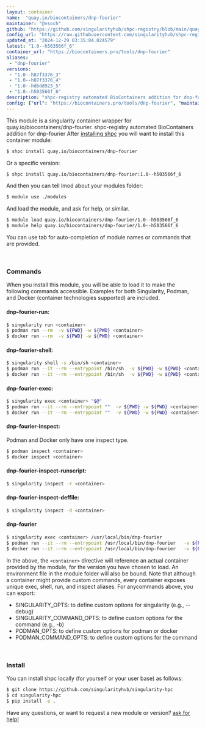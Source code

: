 ```yaml
---
layout: container
name:  "quay.io/biocontainers/dnp-fourier"
maintainer: "@vsoch"
github: "https://github.com/singularityhub/shpc-registry/blob/main/quay.io/biocontainers/dnp-fourier/container.yaml"
config_url: "https://raw.githubusercontent.com/singularityhub/shpc-registry/main/quay.io/biocontainers/dnp-fourier/container.yaml"
updated_at: "2024-12-29 03:35:04.024579"
latest: "1.0--h503566f_6"
container_url: "https://biocontainers.pro/tools/dnp-fourier"
aliases:
 - "dnp-fourier"
versions:
 - "1.0--h87f3376_3"
 - "1.0--h87f3376_4"
 - "1.0--hdbdd923_5"
 - "1.0--h503566f_6"
description: "shpc-registry automated BioContainers addition for dnp-fourier"
config: {"url": "https://biocontainers.pro/tools/dnp-fourier", "maintainer": "@vsoch", "description": "shpc-registry automated BioContainers addition for dnp-fourier", "latest": {"1.0--h503566f_6": "sha256:f7d46b1b6305419ded2c2ef4a8f7efb02f5f29dad9293b0d534e93604ed63ca3"}, "tags": {"1.0--h87f3376_3": "sha256:5876b3d64a4e0efc23a01378557fcd6cf0c3178bab69c3ada307d6ffb3fc3407", "1.0--h87f3376_4": "sha256:945e437e9f0dc5069f3b88d537be1eb567f7d869afbaabb426d8dfb9bb2493e7", "1.0--hdbdd923_5": "sha256:98f1de2e4131260ebcb614e9c74389c922c603eaafc6067165eb46232cac31f5", "1.0--h503566f_6": "sha256:f7d46b1b6305419ded2c2ef4a8f7efb02f5f29dad9293b0d534e93604ed63ca3"}, "docker": "quay.io/biocontainers/dnp-fourier", "aliases": {"dnp-fourier": "/usr/local/bin/dnp-fourier"}}
---
```


This module is a singularity container wrapper for quay.io/biocontainers/dnp-fourier.
shpc-registry automated BioContainers addition for dnp-fourier
After [installing shpc](#install) you will want to install this container module:


```bash
$ shpc install quay.io/biocontainers/dnp-fourier
```

Or a specific version:

```bash
$ shpc install quay.io/biocontainers/dnp-fourier:1.0--h503566f_6
```

And then you can tell lmod about your modules folder:

```bash
$ module use ./modules
```

And load the module, and ask for help, or similar.

```bash
$ module load quay.io/biocontainers/dnp-fourier/1.0--h503566f_6
$ module help quay.io/biocontainers/dnp-fourier/1.0--h503566f_6
```

You can use tab for auto-completion of module names or commands that are provided.

<br>

### Commands

When you install this module, you will be able to load it to make the following commands accessible.
Examples for both Singularity, Podman, and Docker (container technologies supported) are included.

#### dnp-fourier-run:

```bash
$ singularity run <container>
$ podman run --rm  -v ${PWD} -w ${PWD} <container>
$ docker run --rm  -v ${PWD} -w ${PWD} <container>
```

#### dnp-fourier-shell:

```bash
$ singularity shell -s /bin/sh <container>
$ podman run --it --rm --entrypoint /bin/sh  -v ${PWD} -w ${PWD} <container>
$ docker run --it --rm --entrypoint /bin/sh  -v ${PWD} -w ${PWD} <container>
```

#### dnp-fourier-exec:

```bash
$ singularity exec <container> "$@"
$ podman run --it --rm --entrypoint ""  -v ${PWD} -w ${PWD} <container> "$@"
$ docker run --it --rm --entrypoint ""  -v ${PWD} -w ${PWD} <container> "$@"
```

#### dnp-fourier-inspect:

Podman and Docker only have one inspect type.

```bash
$ podman inspect <container>
$ docker inspect <container>
```

#### dnp-fourier-inspect-runscript:

```bash
$ singularity inspect -r <container>
```

#### dnp-fourier-inspect-deffile:

```bash
$ singularity inspect -d <container>
```


#### dnp-fourier

```bash
$ singularity exec <container> /usr/local/bin/dnp-fourier
$ podman run --it --rm --entrypoint /usr/local/bin/dnp-fourier   -v ${PWD} -w ${PWD} <container> -c " $@"
$ docker run --it --rm --entrypoint /usr/local/bin/dnp-fourier   -v ${PWD} -w ${PWD} <container> -c " $@"
```



In the above, the `<container>` directive will reference an actual container provided
by the module, for the version you have chosen to load. An environment file in the
module folder will also be bound. Note that although a container
might provide custom commands, every container exposes unique exec, shell, run, and
inspect aliases. For anycommands above, you can export:

 - SINGULARITY_OPTS: to define custom options for singularity (e.g., --debug)
 - SINGULARITY_COMMAND_OPTS: to define custom options for the command (e.g., -b)
 - PODMAN_OPTS: to define custom options for podman or docker
 - PODMAN_COMMAND_OPTS: to define custom options for the command

<br>

### Install

You can install shpc locally (for yourself or your user base) as follows:

```bash
$ git clone https://github.com/singularityhub/singularity-hpc
$ cd singularity-hpc
$ pip install -e .
```

Have any questions, or want to request a new module or version? [ask for help!](https://github.com/singularityhub/singularity-hpc/issues)